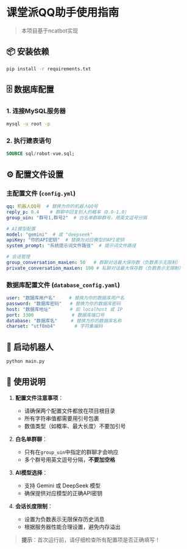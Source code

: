 # 课堂派QQ助手使用指南

> 本项目基于ncatbot实现

## 📦 安装依赖

```bash
pip install -r requirements.txt
```

## 🗄️ 数据库配置

### 1. 连接MySQL服务器
```bash
mysql -u root -p
```

### 2. 执行建表语句
```sql
SOURCE sql/robot-vue.sql;
```

## ⚙️ 配置文件设置

### 主配置文件 (`config.yml`)
```yaml
qq: 机器人QQ号  # 替换为你的机器人QQ号
reply_p: 0.4    # 群聊中回复别人的概率（0.0-1.0）
group_uin: "群号1,群号2"  # 白名单群聊群号，用英文逗号分隔

# AI模型配置
model: "gemini"  # 或 "deepseek"
apiKey: "你的API密钥"  # 替换为对应模型的API密钥
system_prompt: "系统提示词文件路径"  # 提示词文件路径

# 会话管理
group_conversation_maxLen: 50   # 群聊对话最大保存数（负数表示无限制）
private_conversation_maxLen: 100 # 私聊对话最大保存数（负数表示无限制）
```

### 数据库配置文件 (`database_config.yaml`)
```yaml
user: "数据库用户名"     # 替换为你的数据库用户名
password: "数据库密码"   # 替换为你的数据库密码
host: "数据库地址"       # 如 localhost 或 IP
port: 3306              # 数据库端口号
database: "数据库名"     # 替换为你的数据库名称
charset: "utf8mb4"       # 字符集编码
```

## 🚀 启动机器人

```bash
python main.py
```

## 📌 使用说明

1. **配置文件注意事项**：
   - 请确保两个配置文件都放在项目根目录
   - 所有字符串值都需要用引号包裹
   - 数值类型（如概率、最大长度）不要加引号

2. **白名单群聊**：
   - 只有在`group_uin`中指定的群聊才会响应
   - 多个群号用英文逗号分隔，**不要加空格**

3. **AI模型选择**：
   - 支持 Gemini 或 DeepSeek 模型
   - 确保提供对应模型的正确API密钥

4. **会话长度限制**：
   - 设置为负数表示无限保存历史消息
   - 根据服务器性能合理设置，避免内存溢出

> **提示**：首次运行前，请仔细检查所有配置项是否正确填写！